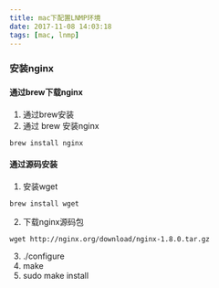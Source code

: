 ```yaml
---
title: mac下配置LNMP环境
date: 2017-11-08 14:03:18
tags: [mac, lnmp]
---
```


### 安装nginx
#### 通过brew下载nginx
1. 通过brew安装
2. 通过 brew 安装nginx
```
brew install nginx
```
#### 通过源码安装
1. 安装wget
```
brew install wget
```
2. 下载nginx源码包
```
wget http://nginx.org/download/nginx-1.8.0.tar.gz
```
3. ./configure
4. make
5. sudo make install
